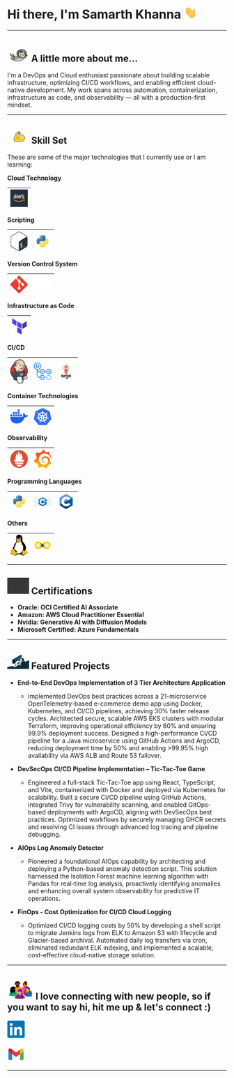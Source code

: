 # Hi there, I'm Samarth Khanna <img  src="https://github.com/samarthkhanna2741/samarthkhanna2741/blob/main/assets/01.gif" width="30px">

---

## <img src="https://github.com/samarthkhanna2741/samarthkhanna2741/blob/main/assets/02.webp" width="50"> A little more about me...
I'm a DevOps and Cloud enthusiast passionate about building scalable infrastructure, optimizing CI/CD workflows, and enabling efficient cloud-native development. My work spans across automation, containerization, infrastructure as code, and observability — all with a production-first mindset.

---

## <img src="https://github.com/samarthkhanna2741/samarthkhanna2741/blob/main/assets/skills 1.gif" width="50"> Skill Set
<!-- ## <img src="https://github.com/samarthkhanna2741/samarthkhanna2741/blob/main/assets/skills 2.gif" width="50"> Skill Set -->

These are some of the major technologies that I currently use or I am learning:

**Cloud Technology**

<img title="AWS" alt="AWS" width="40px" src="https://github.com/samarthkhanna2741/samarthkhanna2741/blob/main/assets/aws.png">|
|--|

**Scripting**

<img title="Shell Scripting" alt="Shell Scripting" width="40px" src="https://github.com/samarthkhanna2741/samarthkhanna2741/blob/main/assets/shell scripting.png">|<img title="Python" alt="Python" width="40px" src="https://github.com/samarthkhanna2741/samarthkhanna2741/blob/main/assets/python scripting.png">
|--|--|

**Version Control System**

|<img title="Git" alt="Git" width="40px" src="https://github.com/samarthkhanna2741/samarthkhanna2741/blob/main/assets/git.png">|<img title="GitHub" alt="GitHub" width="40px" src="https://github.com/samarthkhanna2741/samarthkhanna2741/blob/main/assets/github.png">
|--|--|

**Infrastructure as Code**

<img title="Terraform" alt="Terraform" width="40px" src="https://github.com/samarthkhanna2741/samarthkhanna2741/blob/main/assets/terraform.png">|
|--|

**CI/CD**

<img title="Jenkins" alt="Jenkins" width="40px" src="https://github.com/samarthkhanna2741/samarthkhanna2741/blob/main/assets/jenkins.png" />|<img title="GitHub Actions" alt="GitHub Actions" width="40px" src="https://github.com/samarthkhanna2741/samarthkhanna2741/blob/main/assets/github actions.png">|<img title="ArgoCD" alt="ArgoCD" width="40px" src="https://github.com/samarthkhanna2741/samarthkhanna2741/blob/main/assets/argo cd.png">|
|--|--|--|

**Container Technologies**

|<img title="Docker" alt="Docker" width="40px" src="https://github.com/samarthkhanna2741/samarthkhanna2741/blob/main/assets/docker.png">|<img title="Kubernetes" alt="Kubernetes" width="40px" src="https://github.com/samarthkhanna2741/samarthkhanna2741/blob/main/assets/kubernetes.png">
|--|--|

**Observability**

|<img title="Prometheus" alt="Prometheus" width="40px" src="https://github.com/samarthkhanna2741/samarthkhanna2741/blob/main/assets/prometheus.png">|<img title="Grafana" alt="Grafana" width="40px" src="https://github.com/samarthkhanna2741/samarthkhanna2741/blob/main/assets/grafana.png">
|--|--|

**Programming Languages**

<img title="Python" alt="Python" width="40px" src="https://github.com/samarthkhanna2741/samarthkhanna2741/blob/main/assets/python.png" />|<img title="C++" alt="C++" width="40px" src="https://github.com/samarthkhanna2741/samarthkhanna2741/blob/main/assets/c++.png">|<img title="C" alt="C" width="40px" src="https://github.com/samarthkhanna2741/samarthkhanna2741/blob/main/assets/c.png">|
|--|--|--|

**Others**

|<img title="Linux" alt="Linux" width="40px" src="https://github.com/samarthkhanna2741/samarthkhanna2741/blob/main/assets/linux.png">|<img title="AI Assisted DevOps" alt="AI Assisted DevOps" width="40px" src="https://github.com/samarthkhanna2741/samarthkhanna2741/blob/main/assets/ai assisted devops.png">
|--|--|

---

## <img src="https://github.com/samarthkhanna2741/samarthkhanna2741/blob/main/assets/certifications.gif" width="50"> Certifications

- **Oracle: OCI Certified AI Associate**
- **Amazon: AWS Cloud Practitioner Essential**
- **Nvidia: Generative AI with Diffusion Models**
- **Microsoft Certified: Azure Fundamentals**

---

## <img src="https://github.com/samarthkhanna2741/samarthkhanna2741/blob/main/assets/projects.gif" width="50"> Featured Projects

- **End-to-End DevOps Implementation of 3 Tier Architecture Application**
  - Implemented DevOps best practices across a 21-microservice OpenTelemetry-based e-commerce demo app using Docker, Kubernetes, and CI/CD pipelines, achieving 30% faster release cycles. Architected secure, scalable AWS EKS clusters with modular Terraform, improving operational efficiency by 60% and ensuring 99.9% deployment success. Designed a high-performance CI/CD pipeline for a Java microservice using GitHub Actions and ArgoCD, reducing deployment time by 50% and enabling >99.95% high availability via AWS ALB and Route 53 failover.


- **DevSecOps CI/CD Pipeline Implementation – Tic-Tac-Toe Game**
  - Engineered a full-stack Tic-Tac-Toe app using React, TypeScript, and Vite, containerized with Docker and deployed via Kubernetes for scalability. Built a secure CI/CD pipeline using GitHub Actions, integrated Trivy for vulnerability scanning, and enabled GitOps-based deployments with ArgoCD, aligning with DevSecOps best practices. Optimized workflows by securely managing GHCR secrets and resolving CI issues through advanced log tracing and pipeline debugging.


- **AIOps Log Anomaly Detector**
  - Pioneered a foundational AIOps capability by architecting and deploying a Python-based anomaly detection script. This solution harnessed the Isolation Forest machine learning algorithm with Pandas for real-time log analysis, proactively identifying anomalies and enhancing overall system observability for predictive IT operations.

- **FinOps - Cost Optimization for CI/CD Cloud Logging**
  - Optimized CI/CD logging costs by 50% by developing a shell script to migrate Jenkins logs from ELK to Amazon S3 with lifecycle and Glacier-based archival. Automated daily log transfers via cron, eliminated redundant ELK indexing, and implemented a scalable, cost-effective cloud-native storage solution.

---

## <img src="https://github.com/samarthkhanna2741/samarthkhanna2741/blob/main/assets/24.webp" width="60"> I love connecting with new people, so if you want to say hi, hit me up & let's connect :)

<a href="https://www.linkedin.com/in/samarthkhanna2741/"> <img title="LinkedIN" alt="LinkedIN" src="https://github.com/samarthkhanna2741/samarthkhanna2741/blob/main/assets/linkedin.png" width="40"></a>

<a href="samarthkhanna2741@gmail.com"> <img title="Email" alt="Email" src="https://github.com/samarthkhanna2741/samarthkhanna2741/blob/main/assets/gmail.png" width="40"></a>

---
